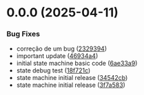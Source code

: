 # 0.0.0 (2025-04-11)


### Bug Fixes

* correção de um bug ([2329394](https://github.com/Natteens/com.natteenss.stateforgex/commit/2329394177e0db76816de2dbb11b56a685fd6976))
* important update ([46934a4](https://github.com/Natteens/com.natteenss.stateforgex/commit/46934a4178dead124f3c61bdb9f66236f0b9a660))
* initial state machine basic code ([6ae33a9](https://github.com/Natteens/com.natteenss.stateforgex/commit/6ae33a9b029e15d9099fcb0db4e99e2e83d67a81))
* state debug test ([18f721c](https://github.com/Natteens/com.natteenss.stateforgex/commit/18f721cfc390d6040b2130ebef75c3f6cf430656))
* state machine initial release ([34542cb](https://github.com/Natteens/com.natteenss.stateforgex/commit/34542cb7900e19d2edee2f9a6f793463bb9c46d3))
* state machine initial release ([3f7a583](https://github.com/Natteens/com.natteenss.stateforgex/commit/3f7a583d8f8900f56108aedbe2345c4c4e3c23f8))
